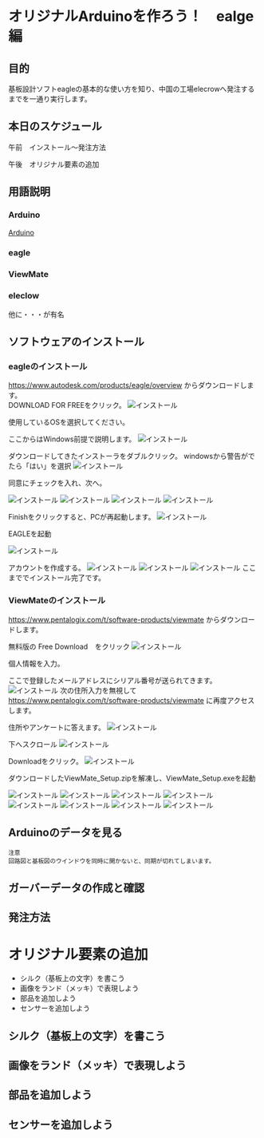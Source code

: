 # オリジナルArduinoを作ろう！　ealge編

## 目的
基板設計ソフトeagleの基本的な使い方を知り、中国の工場elecrowへ発注するまでを一通り実行します。

## 本日のスケジュール
午前　インストール～発注方法

午後　オリジナル要素の追加

## 用語説明
### Arduino
[Arduino](https://www.arduino.cc/)  

### eagle

### ViewMate

### eleclow
他に・・・が有名

## ソフトウェアのインストール
### eagleのインストール

https://www.autodesk.com/products/eagle/overview
からダウンロードします。  
DOWNLOAD FOR FREEをクリック。
![インストール](https://github.com/HappySato/original_arduino_workshop/blob/master/img/419.png?raw=true)

使用しているOSを選択してください。

ここからはWindows前提で説明します。
![インストール](https://github.com/HappySato/original_arduino_workshop/blob/master/img/420.png?raw=true)

ダウンロードしてきたインストーラをダブルクリック。
windowsから警告がでたら「はい」を選択
![インストール](https://github.com/HappySato/original_arduino_workshop/blob/master/img/capture1.PNG?raw=true)

同意にチェックを入れ、次へ。

![インストール](https://github.com/HappySato/original_arduino_workshop/blob/master/img/capture2.PNG?raw=true)
![インストール](https://github.com/HappySato/original_arduino_workshop/blob/master/img/capture3.PNG?raw=true)
![インストール](https://github.com/HappySato/original_arduino_workshop/blob/master/img/capture4.PNG?raw=true)
![インストール](https://github.com/HappySato/original_arduino_workshop/blob/master/img/capture5.PNG?raw=true)

Finishをクリックすると、PCが再起動します。
![インストール](https://github.com/HappySato/original_arduino_workshop/blob/master/img/capture6.PNG?raw=true)

EAGLEを起動

![インストール](https://github.com/HappySato/original_arduino_workshop/blob/master/img/capture10.PNG?raw=true)

アカウントを作成する。
![インストール](https://github.com/HappySato/original_arduino_workshop/blob/master/img/capture7.PNG?raw=true)
![インストール](https://github.com/HappySato/original_arduino_workshop/blob/master/img/capture8.PNG?raw=true)
![インストール](https://github.com/HappySato/original_arduino_workshop/blob/master/img/capture9.PNG?raw=true)
ここまででインストール完了です。

### ViewMateのインストール

https://www.pentalogix.com/t/software-products/viewmate
からダウンロードします。

無料版の Free Download　をクリック
![インストール](https://github.com/HappySato/original_arduino_workshop/blob/master/img/421.png?raw=true)

個人情報を入力。

ここで登録したメールアドレスにシリアル番号が送られてきます。
![インストール](https://github.com/HappySato/original_arduino_workshop/blob/master/img/422.png?raw=true)
次の住所入力を無視して
https://www.pentalogix.com/t/software-products/viewmate
に再度アクセスします。

住所やアンケートに答えます。
![インストール](https://github.com/HappySato/original_arduino_workshop/blob/master/img/423.png?raw=true)

下へスクロール
![インストール](https://github.com/HappySato/original_arduino_workshop/blob/master/img/424.png?raw=true)

Downloadをクリック。
![インストール](https://github.com/HappySato/original_arduino_workshop/blob/master/img/425.png?raw=true)

ダウンロードしたViewMate_Setup.zipを解凍し、ViewMate_Setup.exeを起動

![インストール](https://github.com/HappySato/original_arduino_workshop/blob/master/img/capture11.PNG?raw=true)
![インストール](https://github.com/HappySato/original_arduino_workshop/blob/master/img/capture12.PNG?raw=true)
![インストール](https://github.com/HappySato/original_arduino_workshop/blob/master/img/capture13.PNG?raw=true)
![インストール](https://github.com/HappySato/original_arduino_workshop/blob/master/img/capture14.PNG?raw=true)
![インストール](https://github.com/HappySato/original_arduino_workshop/blob/master/img/capture15.PNG?raw=true)
![インストール](https://github.com/HappySato/original_arduino_workshop/blob/master/img/capture16.PNG?raw=true)
![インストール](https://github.com/HappySato/original_arduino_workshop/blob/master/img/capture17.PNG?raw=true)
![インストール](https://github.com/HappySato/original_arduino_workshop/blob/master/img/capture18.PNG?raw=true)



## Arduinoのデータを見る

    注意
    回路図と基板図のウインドウを同時に開かないと、同期が切れてしまいます。

## ガーバーデータの作成と確認

## 発注方法

# オリジナル要素の追加
- シルク（基板上の文字）を書こう
- 画像をランド（メッキ）で表現しよう
- 部品を追加しよう
- センサーを追加しよう

## シルク（基板上の文字）を書こう
## 画像をランド（メッキ）で表現しよう
## 部品を追加しよう
## センサーを追加しよう
